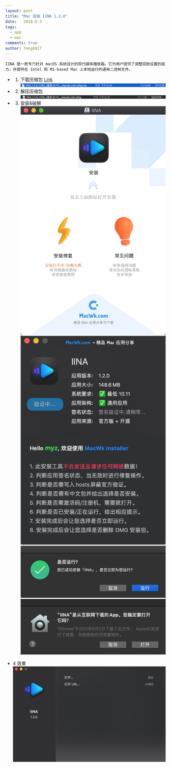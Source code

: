 ```yaml
---
layout: post
title: "Mac 安装 IINA 1.2.0"
date:   2018-6-3
tags: 
  - app
  - mac
comments: true
author: feng6917
---
```


`IINA 是一款专门针对 macOS 系统设计的现代媒体播放器。它为用户提供了调整回放设置的能力，并提供在 Intel 和 M1-based Mac 上本地运行的通用二进制文件。`

<!-- more -->

- 1. 下载压缩包
      [Link](https://pan.baidu.com/s/1LExFry2DevxsF_GsjmAQKA?pwd=cpgz)
      ![img](../images/2018-6-3/1.jpg)
- 2. 解压压缩包
      ![img](../images/2018-6-3/2.jpg)
- 3. 安装&破解
     ![img](../images/2018-6-3/3.jpg)
     ![img](../images/2018-6-3/4.jpg)
     ![img](../images/2018-6-3/5.jpg)
     ![img](../images/2018-6-3/6.jpg)

- 4 效果
    ![img](../images/2018-6-3/7.jpg)
